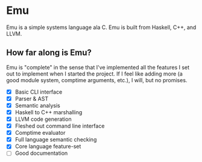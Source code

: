 # Emu
Emu is a simple systems language ala C. Emu is built from Haskell, C++, and LLVM.
## How far along is Emu?
Emu is "complete" in the sense that I've implemented all the features I set out to implement when I started the project. If I feel like adding more (a good module system, comptime arguments, etc.), I will, but no promises.

- [x] Basic CLI interface
- [x] Parser & AST
- [x] Semantic analysis
- [x] Haskell to C++ marshalling
- [x] LLVM code generation
- [x] Fleshed out command line interface
- [x] Comptime evaluator
- [x] Full language semantic checking
- [x] Core language feature-set
- [ ] Good documentation
